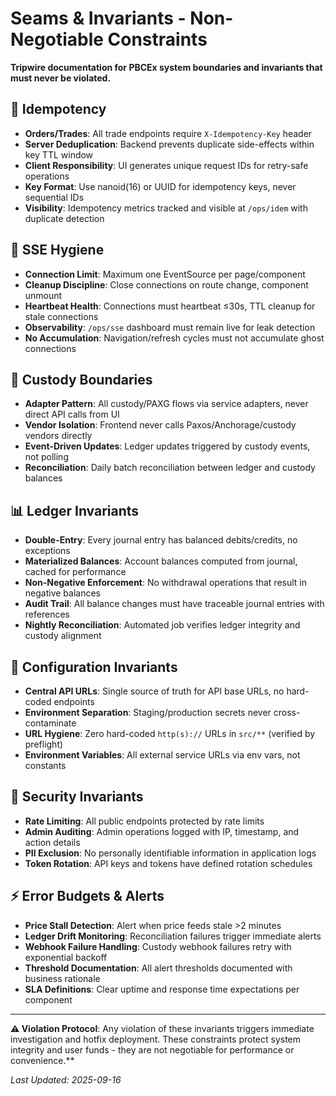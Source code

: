 # Seams & Invariants - Non-Negotiable Constraints

**Tripwire documentation for PBCEx system boundaries and invariants that must never be violated.**

## 🔄 Idempotency

- **Orders/Trades**: All trade endpoints require `X-Idempotency-Key` header
- **Server Deduplication**: Backend prevents duplicate side-effects within key TTL window
- **Client Responsibility**: UI generates unique request IDs for retry-safe operations
- **Key Format**: Use nanoid(16) or UUID for idempotency keys, never sequential IDs
- **Visibility**: Idempotency metrics tracked and visible at `/ops/idem` with duplicate detection

## 📡 SSE Hygiene

- **Connection Limit**: Maximum one EventSource per page/component
- **Cleanup Discipline**: Close connections on route change, component unmount
- **Heartbeat Health**: Connections must heartbeat ≤30s, TTL cleanup for stale connections
- **Observability**: `/ops/sse` dashboard must remain live for leak detection
- **No Accumulation**: Navigation/refresh cycles must not accumulate ghost connections

## 🏦 Custody Boundaries

- **Adapter Pattern**: All custody/PAXG flows via service adapters, never direct API calls from UI
- **Vendor Isolation**: Frontend never calls Paxos/Anchorage/custody vendors directly
- **Event-Driven Updates**: Ledger updates triggered by custody events, not polling
- **Reconciliation**: Daily batch reconciliation between ledger and custody balances

## 📊 Ledger Invariants

- **Double-Entry**: Every journal entry has balanced debits/credits, no exceptions
- **Materialized Balances**: Account balances computed from journal, cached for performance
- **Non-Negative Enforcement**: No withdrawal operations that result in negative balances
- **Audit Trail**: All balance changes must have traceable journal entries with references
- **Nightly Reconciliation**: Automated job verifies ledger integrity and custody alignment

## 🔧 Configuration Invariants

- **Central API URLs**: Single source of truth for API base URLs, no hard-coded endpoints
- **Environment Separation**: Staging/production secrets never cross-contaminate
- **URL Hygiene**: Zero hard-coded `http(s)://` URLs in `src/**` (verified by preflight)
- **Environment Variables**: All external service URLs via env vars, not constants

## 🔐 Security Invariants

- **Rate Limiting**: All public endpoints protected by rate limits
- **Admin Auditing**: Admin operations logged with IP, timestamp, and action details
- **PII Exclusion**: No personally identifiable information in application logs
- **Token Rotation**: API keys and tokens have defined rotation schedules

## ⚡ Error Budgets & Alerts

- **Price Stall Detection**: Alert when price feeds stale >2 minutes
- **Ledger Drift Monitoring**: Reconciliation failures trigger immediate alerts
- **Webhook Failure Handling**: Custody webhook failures retry with exponential backoff
- **Threshold Documentation**: All alert thresholds documented with business rationale
- **SLA Definitions**: Clear uptime and response time expectations per component

---

**⚠️ Violation Protocol**: Any violation of these invariants triggers immediate investigation and hotfix deployment. These constraints protect system integrity and user funds - they are not negotiable for performance or convenience.\*\*

_Last Updated: 2025-09-16_
